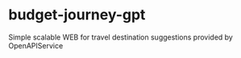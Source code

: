 # budget-journey-gpt
Simple scalable WEB for travel destination suggestions provided by OpenAPIService

